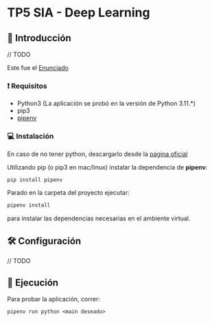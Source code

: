 # TP5 SIA - Deep Learning

## 👋 Introducción

// TODO

Este fue el [Enunciado](docs/SIATP5.pdf)

### ❗ Requisitos

- Python3 (La aplicación se probó en la versión de Python 3.11.*)
- pip3
- [pipenv](https://pypi.org/project/pipenv)

### 💻 Instalación

En caso de no tener python, descargarlo desde la [página oficial](https://www.python.org/downloads/release/python-3119/)

Utilizando pip (o pip3 en mac/linux) instalar la dependencia de **pipenv**:

```sh
pip install pipenv
```

Parado en la carpeta del proyecto ejecutar:

```sh
pipenv install
```

para instalar las dependencias necesarias en el ambiente virtual.

## 🛠️ Configuración
// TODO 

## 🏃 Ejecución

Para probar la aplicación, correr:
```shell
pipenv run python <main deseado>
```
